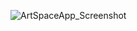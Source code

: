 ![ArtSpaceApp_Screenshot](https://github.com/Kushnu14/ArtSpaceApp/assets/152047235/07d465e2-dd1a-4cf2-8b49-8a5fca1e291e)



